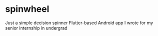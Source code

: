 # spinwheel
Just a simple decision spinner Flutter-based Android app I wrote for my senior internship in undergrad
